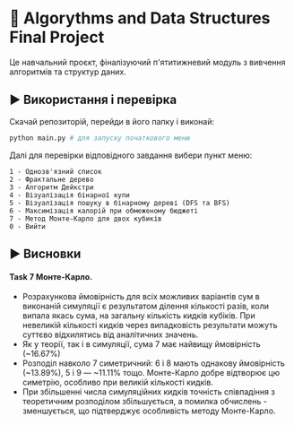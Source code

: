 # 📇 Algorythms and Data Structures Final Project

Це навчальний проєкт, фіналізуючий п'ятитижневий модуль з вивчення алгоритмів та структур даних.

## ▶️ Використання і перевірка

Скачай репозиторій, перейди в його папку і виконай:
```bash
python main.py # для запуску початкового меню
```
Далі для перевірки відповідного завдання вибери пункт меню:
```
1 - Однозв'язний список
2 - Фрактальне дерево
3 - Алгоритм Дейкстри
4 - Візуалізація бінарної купи
5 - Візуалізація пошуку в бінарному дереві (DFS та BFS)
6 - Максимізація калорій при обмеженому бюджеті
7 - Метод Монте-Карло для двох кубиків
0 - Вийти
```

## ▶️ Висновки

#### Task 7 Монте-Карло.
- Розрахункова ймовірність для всіх можливих варіантів сум в виконаній симуляції є результатом ділення кількості разів, коли випала якась сума, на загальну кількість кидків кубіків. При невеликій кількості кидків через випадковість результати можуть суттєво відхилятись від аналітичних значень.
- Як у теорії, так і в симуляції, сума 7 має найвищу ймовірність (~16.67%)
- Розподіл навколо 7 симетричний: 6 і 8 мають однакову ймовірність (~13.89%), 5 і 9 — ~11.11% тощо. Монте-Карло добре відтворює цю симетрію, особливо при великій кількості кидків.
- При збільшенні числа симуляційних кидків точність співпадіння з теоретичним розподілом збільшується, а помилка обчислень - зменшується, що підтверджує особливість методу Монте-Карло.
